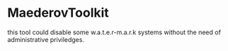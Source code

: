 # MaederovToolkit
this tool could disable some w.a.t.e.r-m.a.r.k systems without the need of administrative priviledges.
